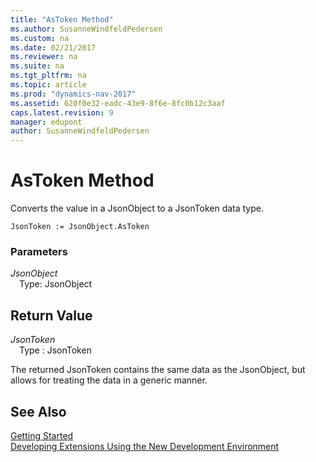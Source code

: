 ```yaml
---
title: "AsToken Method"
ms.author: SusanneWindfeldPedersen
ms.custom: na
ms.date: 02/21/2017
ms.reviewer: na
ms.suite: na
ms.tgt_pltfrm: na
ms.topic: article
ms.prod: "dynamics-nav-2017"
ms.assetid: 620f0e32-eadc-43e9-8f6e-8fc0b12c3aaf
caps.latest.revision: 9
manager: edupont
author: SusanneWindfeldPedersen
---
```


# AsToken Method

Converts the value in a JsonObject to a JsonToken data type.

```
JsonToken := JsonObject.AsToken
```

### Parameters
*JsonObject*  
&emsp;Type: JsonObject

## Return Value
*JsonToken*  
&emsp;Type : JsonToken

The returned JsonToken contains the same data as the JsonObject, but allows for treating the data in a generic manner.

## See Also
[Getting Started](newdev-get-started.md)  
[Developing Extensions Using the New Development Environment](newdev-dev-overview.md)
